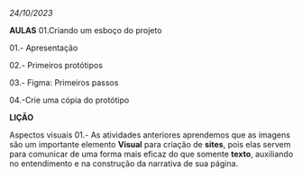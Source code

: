 *24/10/2023*

**AULAS**
01.Criando um esboço do projeto 

01.- Apresentação 

02.- Primeiros protótipos 

03.- Figma: Primeiros passos

04.-Crie uma cópia do protótipo 

**LIÇÃO**

Aspectos visuais 
01.- As atividades anteriores aprendemos que as imagens são um importante elemento **Visual** para criação de 
**sites**, pois elas servem para comunicar de uma forma mais eficaz do que somente **texto**, auxiliando no entendimento e na construção da narrativa de sua página.
